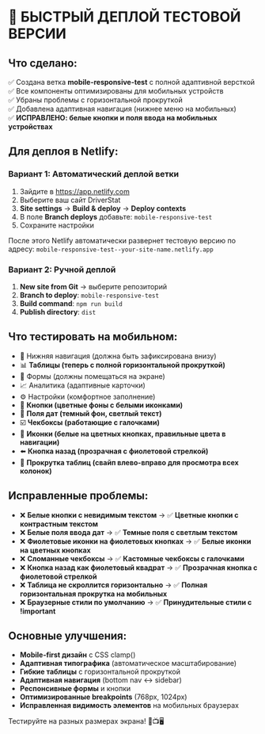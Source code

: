 # 🚀 БЫСТРЫЙ ДЕПЛОЙ ТЕСТОВОЙ ВЕРСИИ

## Что сделано:
✅ Создана ветка **mobile-responsive-test** с полной адаптивной версткой  
✅ Все компоненты оптимизированы для мобильных устройств  
✅ Убраны проблемы с горизонтальной прокруткой  
✅ Добавлена адаптивная навигация (нижнее меню на мобильных)  
✅ **ИСПРАВЛЕНО: белые кнопки и поля ввода на мобильных устройствах**

## Для деплоя в Netlify:

### Вариант 1: Автоматический деплой ветки
1. Зайдите в https://app.netlify.com
2. Выберите ваш сайт DriverStat  
3. **Site settings** → **Build & deploy** → **Deploy contexts**
4. В поле **Branch deploys** добавьте: `mobile-responsive-test`
5. Сохраните настройки

После этого Netlify автоматически развернет тестовую версию по адресу:
`mobile-responsive-test--your-site-name.netlify.app`

### Вариант 2: Ручной деплой
1. **New site from Git** → выберите репозиторий
2. **Branch to deploy**: `mobile-responsive-test`
3. **Build command**: `npm run build`  
4. **Publish directory**: `dist`

## Что тестировать на мобильном:
- 📱 Нижняя навигация (должна быть зафиксирована внизу)
- 📊 **Таблицы (теперь с полной горизонтальной прокруткой)**
- 📝 Формы (должны помещаться на экране)
- 📈 Аналитика (адаптивные карточки)
- ⚙️ Настройки (комфортное заполнение)
- 🔘 **Кнопки (цветные фоны с белыми иконками)**
- 📅 **Поля дат (темный фон, светлый текст)**
- ☑️ **Чекбоксы (работающие с галочками)**
- 🎨 **Иконки (белые на цветных кнопках, правильные цвета в навигации)**
- ⬅️ **Кнопка назад (прозрачная с фиолетовой стрелкой)**
- 📜 **Прокрутка таблиц (свайп влево-вправо для просмотра всех колонок)**

## Исправленные проблемы:
- ❌ **Белые кнопки с невидимым текстом** → ✅ **Цветные кнопки с контрастным текстом**
- ❌ **Белые поля ввода дат** → ✅ **Темные поля с светлым текстом**
- ❌ **Фиолетовые иконки на фиолетовых кнопках** → ✅ **Белые иконки на цветных кнопках**
- ❌ **Сломанные чекбоксы** → ✅ **Кастомные чекбоксы с галочками**
- ❌ **Кнопка назад как фиолетовый квадрат** → ✅ **Прозрачная кнопка с фиолетовой стрелкой**
- ❌ **Таблица не скроллится горизонтально** → ✅ **Полная горизонтальная прокрутка на мобильных**
- ❌ **Браузерные стили по умолчанию** → ✅ **Принудительные стили с !important**

## Основные улучшения:
- **Mobile-first дизайн** с CSS clamp()
- **Адаптивная типографика** (автоматическое масштабирование)
- **Гибкие таблицы** с горизонтальной прокруткой
- **Адаптивная навигация** (bottom nav ↔ sidebar)
- **Респонсивные формы** и кнопки
- **Оптимизированные breakpoints** (768px, 1024px)
- **Исправленная видимость элементов** на мобильных браузерах

Тестируйте на разных размерах экрана! 📱📺🖥️
